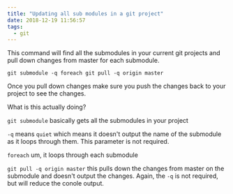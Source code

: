 ```yaml
---
title: "Updating all sub modules in a git project"
date: 2018-12-19 11:56:57
tags:
  - git
---
```


This command will find all the submodules in your current git projects and pull down changes from master for each submodule.

`git submodule -q foreach git pull -q origin master`

Once you pull down changes make sure you push the changes back to your project to see the changes.

What is this actually doing?

`git submodule` basically gets all the submodules in your project

`-q` means `quiet` which means it doesn't output the name of the submodule as it loops through them. This parameter is not required.

`foreach` um, it loops through each submodule

`git pull -q origin master` this pulls down the changes from master on the submodule and doesn't output the changes. Again, the `-q` is not required, but will reduce the conole output.
